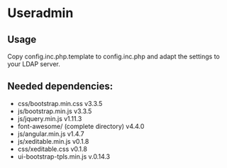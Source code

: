 # Useradmin

## Usage
Copy config.inc.php.template to config.inc.php and adapt the settings to your
LDAP server.

## Needed dependencies:
* css/bootstrap.min.css v3.3.5
* js/bootstrap.min.js v3.3.5
* js/jquery.min.js v1.11.3
* font-awesome/ (complete directory) v4.4.0
* js/angular.min.js v1.4.7
* js/xeditable.min.js v0.1.8
* css/xeditable.css v0.1.8
* ui-bootstrap-tpls.min.js v.0.14.3

